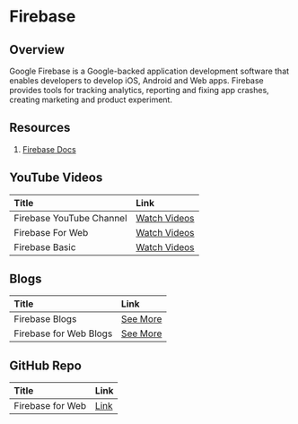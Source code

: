 # Firebase

## Overview

Google Firebase is a Google-backed application development software that enables developers to develop iOS, Android and Web apps. Firebase provides tools for tracking analytics, reporting and fixing app crashes, creating marketing and product experiment.

## Resources
1. [Firebase Docs](https://firebase.google.com/docs)

## YouTube Videos

| Title | Link | 
| :--- | :--- | 
| Firebase YouTube Channel | [Watch Videos](https://www.youtube.com/c/firebase) |
| Firebase For Web | [Watch Videos](https://www.youtube.com/c/TechFerment/videos) |
| Firebase Basic | [Watch Videos](https://www.youtube.com/watch?v=q5J5ho7YUhA&t=103s) |


## Blogs 

| Title | Link | 
| :--- | :--- |
| Firebase Blogs | [See More](https://firebase.blog/) |
| Firebase for Web Blogs | [See More](https://medium.com/@vrijrajsingh) |



## GitHub Repo 

| Title | Link | 
| :--- | :--- | 
| Firebase for Web | [Link](https://github.com/vrijraj/Firebase-For-Web) |
